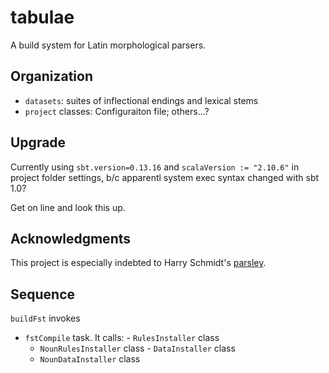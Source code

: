 # tabulae #

A build system for Latin morphological parsers.


## Organization


-   `datasets`: suites of inflectional endings and lexical stems
-   `project` classes:  Configuraiton file;  others...?


## Upgrade

Currently using `sbt.version=0.13.16` and `scalaVersion := "2.10.6"` in project folder settings, b/c apparentl system exec syntax changed with sbt 1.0?

Get on line and look this up.


## Acknowledgments

This project is especially indebted to Harry Schmidt's [parsley](https://github.com/goldibex/parsley-core).




## Sequence

`buildFst` invokes

-    `fstCompile` task.  It calls:
    -    `RulesInstaller` class
        -   `NounRulesInstaller` class
    -    `DataInstaller` class
        -   `NounDataInstaller` class
